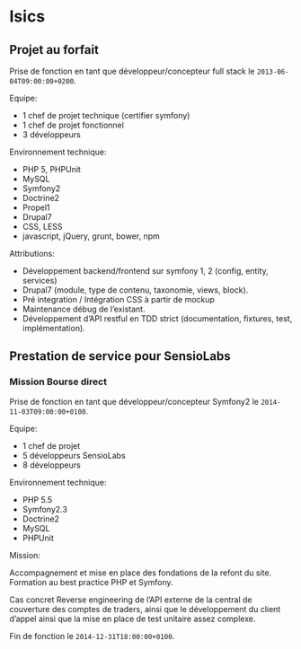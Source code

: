# Isics

## Projet au forfait
 
Prise de fonction en tant que développeur/concepteur full stack le `2013-06-04T09:00:00+0200`.

Equipe: 

 - 1 chef de projet technique (certifier symfony)
 - 1 chef de projet fonctionnel
 - 3 développeurs

Environnement technique:

 - PHP 5, PHPUnit
 - MySQL
 - Symfony2
 - Doctrine2
 - Propel1
 - Drupal7
 - CSS, LESS
 - javascript, jQuery, grunt, bower, npm

Attributions:

 - Développement backend/frontend sur symfony 1, 2 (config, entity, services)
 - Drupal7 (module, type de contenu, taxonomie, views, block).
 - Pré integration / Intégration CSS à partir de mockup
 - Maintenance débug de l’existant.
 - Développement d’API restful en TDD strict (documentation, fixtures, test,
implémentation).

## Prestation de service pour SensioLabs

### Mission Bourse direct

Prise de fonction en tant que développeur/concepteur Symfony2 le `2014-11-03T09:00:00+0100`.

Equipe: 

 - 1 chef de projet
 - 5 développeurs SensioLabs
 - 8 développeurs

Environnement technique:

 - PHP 5.5
 - Symfony2.3
 - Doctrine2
 - MySQL
 - PHPUnit
 
Mission:

Accompagnement et mise en place des fondations de la refont du site. 
Formation au best practice PHP et Symfony.

Cas concret Reverse engineering de l’API externe de la central de couverture des comptes de
traders, ainsi que le développement du client d’appel ainsi que la mise en place de test
unitaire assez complexe.

Fin de fonction le `2014-12-31T18:00:00+0100`.
